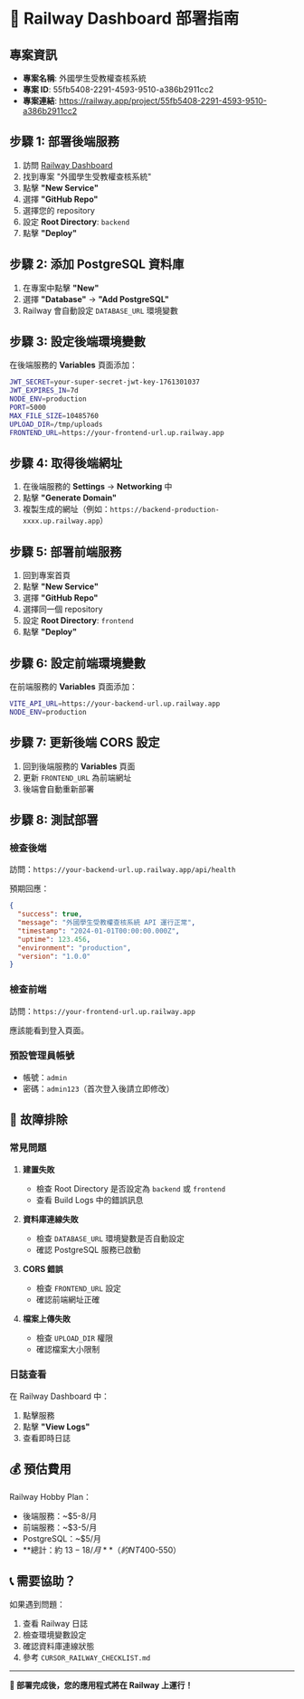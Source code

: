 # 🚀 Railway Dashboard 部署指南

## 專案資訊

- **專案名稱**: 外國學生受教權查核系統
- **專案 ID**: 55fb5408-2291-4593-9510-a386b2911cc2
- **專案連結**: https://railway.app/project/55fb5408-2291-4593-9510-a386b2911cc2

## 步驟 1: 部署後端服務

1. 訪問 [Railway Dashboard](https://railway.app/dashboard)
2. 找到專案 "外國學生受教權查核系統"
3. 點擊 **"New Service"**
4. 選擇 **"GitHub Repo"**
5. 選擇您的 repository
6. 設定 **Root Directory**: `backend`
7. 點擊 **"Deploy"**

## 步驟 2: 添加 PostgreSQL 資料庫

1. 在專案中點擊 **"New"**
2. 選擇 **"Database"** → **"Add PostgreSQL"**
3. Railway 會自動設定 `DATABASE_URL` 環境變數

## 步驟 3: 設定後端環境變數

在後端服務的 **Variables** 頁面添加：

```bash
JWT_SECRET=your-super-secret-jwt-key-1761301037
JWT_EXPIRES_IN=7d
NODE_ENV=production
PORT=5000
MAX_FILE_SIZE=10485760
UPLOAD_DIR=/tmp/uploads
FRONTEND_URL=https://your-frontend-url.up.railway.app
```

## 步驟 4: 取得後端網址

1. 在後端服務的 **Settings** → **Networking** 中
2. 點擊 **"Generate Domain"**
3. 複製生成的網址（例如：`https://backend-production-xxxx.up.railway.app`）

## 步驟 5: 部署前端服務

1. 回到專案首頁
2. 點擊 **"New Service"**
3. 選擇 **"GitHub Repo"**
4. 選擇同一個 repository
5. 設定 **Root Directory**: `frontend`
6. 點擊 **"Deploy"**

## 步驟 6: 設定前端環境變數

在前端服務的 **Variables** 頁面添加：

```bash
VITE_API_URL=https://your-backend-url.up.railway.app
NODE_ENV=production
```

## 步驟 7: 更新後端 CORS 設定

1. 回到後端服務的 **Variables** 頁面
2. 更新 `FRONTEND_URL` 為前端網址
3. 後端會自動重新部署

## 步驟 8: 測試部署

### 檢查後端

訪問：`https://your-backend-url.up.railway.app/api/health`

預期回應：

```json
{
  "success": true,
  "message": "外國學生受教權查核系統 API 運行正常",
  "timestamp": "2024-01-01T00:00:00.000Z",
  "uptime": 123.456,
  "environment": "production",
  "version": "1.0.0"
}
```

### 檢查前端

訪問：`https://your-frontend-url.up.railway.app`

應該能看到登入頁面。

### 預設管理員帳號

- 帳號：`admin`
- 密碼：`admin123`（首次登入後請立即修改）

## 🔧 故障排除

### 常見問題

1. **建置失敗**

   - 檢查 Root Directory 是否設定為 `backend` 或 `frontend`
   - 查看 Build Logs 中的錯誤訊息

2. **資料庫連線失敗**

   - 檢查 `DATABASE_URL` 環境變數是否自動設定
   - 確認 PostgreSQL 服務已啟動

3. **CORS 錯誤**

   - 檢查 `FRONTEND_URL` 設定
   - 確認前端網址正確

4. **檔案上傳失敗**
   - 檢查 `UPLOAD_DIR` 權限
   - 確認檔案大小限制

### 日誌查看

在 Railway Dashboard 中：

1. 點擊服務
2. 點擊 **"View Logs"**
3. 查看即時日誌

## 💰 預估費用

Railway Hobby Plan：

- 後端服務：~$5-8/月
- 前端服務：~$3-5/月
- PostgreSQL：~$5/月
- **總計：約 $13-18/月**（約 NT$400-550）

## 📞 需要協助？

如果遇到問題：

1. 查看 Railway 日誌
2. 檢查環境變數設定
3. 確認資料庫連線狀態
4. 參考 `CURSOR_RAILWAY_CHECKLIST.md`

---

**🎉 部署完成後，您的應用程式將在 Railway 上運行！**

